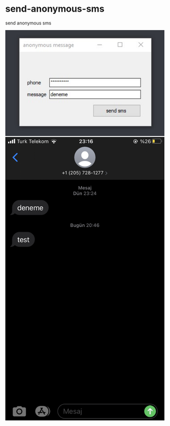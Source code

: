 # send-anonymous-sms
send anonymous sms

<img width=500 src="https://raw.githubusercontent.com/ReFo0/send-anonymous-sms/ReFo/my-sms.jpg">

<img width=500 src="https://raw.githubusercontent.com/ReFo0/send-anonymous-sms/ReFo/sms.jpg">
